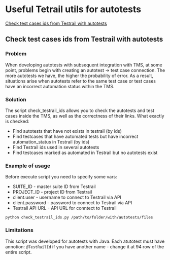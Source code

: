 # Useful Tetrail utils for autotests

[Check test cases ids from Testrail with autotests](#check-test-cases-ids-from-testrail-with-autotests)

## Check test cases ids from Testrail with autotests

### Problem
When developing autotests with subsequent integration with TMS, at some point, problems begin with creating an autotest -> test case connection. The more autotests we have, the higher the probability of error. As a result, situations arise when autotests refer to the same test case or test cases have an incorrect automation status within the TMS.

### Solution
The script check_testrail_ids allows you to check the autotests and test cases inside the TMS, as well as the correctness of their links. What exactly is checked:
- Find autotests that have not exists in testrail (by ids)
- Find testcases that have automated tests but have incorrect automation_status in Testrail (by ids)
- Find Testrail ids used in several autotests
- Find testcases marked as automated in Testrail but no autotests exist

### Example of usage
Before execute script you need to specify some vars:
- SUITE_ID - master suite ID from Testrail
- PROJECT_ID - project ID from Testrail
- client.user - username to connect to Testrail via API
- client.password - password to connect to Testrail via API
- Testrail API URL - API URL for conntect to Testrail

`python check_testrail_ids.py /path/to/folder/with/autotests/files`

### Limitations
This script was developed for autotests with Java. Each atutotest must have annotion: `@TestRailId` if you have another name - change it at 94 row of the entire script.
